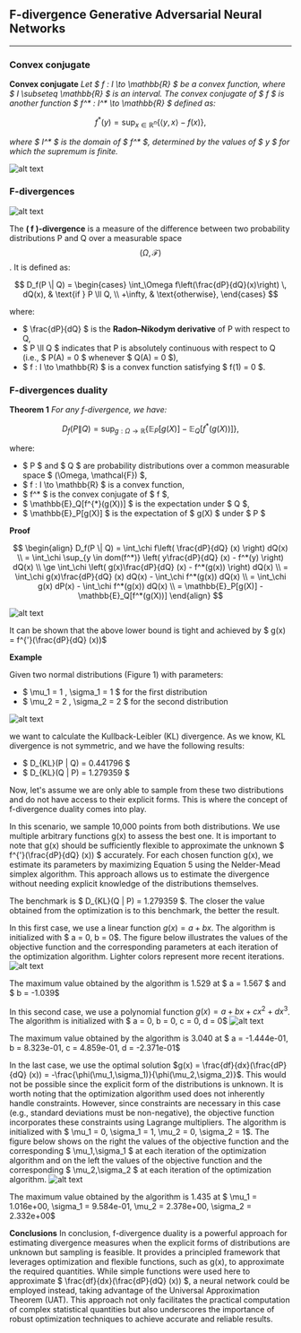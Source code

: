 ## F-divergence Generative Adversarial Neural Networks

---

### Convex conjugate

**Convex conjugate** _Let $ f : I \to \mathbb{R} $ be a convex function, where $ I \subseteq \mathbb{R} $ is an interval. The convex conjugate of $ f $ is another function $ f^* : I^* \to \mathbb{R} $ defined as:_

$$
f^*(y) = \sup_{x \in \mathbb{R}^n} \left\{ \langle y, x \rangle - f(x) \right\},
$$

_where $ I^* $ is the domain of $ f^* $, determined by the values of $ y $ for which the supremum is finite._ 

![alt text](https://github.com/StefanoPenazzi2/StefanoPenazzi2.github.io/blob/main/imgs/convex_conjugate.png?raw=true)

### F-divergences

![alt text](https://github.com/StefanoPenazzi2/StefanoPenazzi2.github.io/blob/main/imgs/2d_dist_comp_gans.png?raw=true)

The **\( f \)-divergence** is a measure of the difference between two probability distributions P and Q over a measurable space $$ (\Omega, \mathcal{F}) $$. It is defined as:

$$
D_f(P \| Q) = 
\begin{cases} 
\int_\Omega f\left(\frac{dP}{dQ}(x)\right) \, dQ(x), & \text{if } P \ll Q, \\ 
+\infty, & \text{otherwise},
\end{cases}
$$

where:

- $ \frac{dP}{dQ} $ is the **Radon–Nikodym derivative** of P with respect to Q,
- $ P \ll Q $ indicates that P is absolutely continuous with respect to Q (i.e., $ P(A) = 0 $ whenever $ Q(A) = 0 $),
- $ f : I \to \mathbb{R} $ is a convex function satisfying $ f(1) = 0 $.

### F-divergences duality

**Theorem 1** _For any f-divergence, we have:_

$$
D_f(P \| Q) = \sup_{g : \Omega \to \mathbb{R}} \left\{ \mathbb{E}_P[g(X)] - \mathbb{E}_Q[f^*(g(X))] \right\},
$$

where:

- $ P $ and $ Q $ are probability distributions over a common measurable space $ (\Omega, \mathcal{F}) $,
- $ f : I \to \mathbb{R} $ is a convex function,
- $ f^* $ is the convex conjugate of $ f $,
- $ \mathbb{E}_Q[f^{*}(g(X))] $ is the expectation under $ Q $, 
- $ \mathbb{E}_P[g(X)] $ is the expectation of $ g(X) $ under $ P $



**Proof**

$$
\begin{align}
D_f(P \| Q) = \int_\chi  f\left( \frac{dP}{dQ} (x) \right) dQ(x) \\
= \int_\chi \sup_{y \in dom(f^*)} \left( y\frac{dP}{dQ} (x) - f^*(y) \right) dQ(x) \\
\ge \int_\chi \left( g(x)\frac{dP}{dQ} (x) - f^*(g(x)) \right) dQ(x) \\
= \int_\chi g(x)\frac{dP}{dQ} (x) dQ(x) - \int_\chi f^*(g(x)) dQ(x) \\
= \int_\chi g(x) dP(x) - \int_\chi f^*(g(x)) dQ(x) \\
= \mathbb{E}_P[g(X)] - \mathbb{E}_Q[f^*(g(X))]
\end{align}
$$

![alt text](https://github.com/StefanoPenazzi2/StefanoPenazzi2.github.io/blob/main/imgs/g_x_no_opt.png?raw=true)

It can be shown that the above lower bound is tight and achieved by $ g(x) =  f^{'}(\frac{dP}{dQ} (x))$

**Example**

Given two normal distributions (Figure 1) with parameters:

- $ \mu_1 = 1 , \sigma_1 = 1 $ for the first distribution
- $ \mu_2 = 2 , \sigma_2 = 2 $ for the second distribution

![alt text](https://github.com/StefanoPenazzi2/StefanoPenazzi2.github.io/blob/main/imgs/1d_dist_comp_gans.png?raw=true)

we want to calculate the Kullback-Leibler (KL) divergence. As we know, KL divergence is not symmetric, and we have the following results:

- $ D_{KL}(P \| Q) = 0.441796 $
- $ D_{KL}(Q \| P) = 1.279359 $

Now, let's assume we are only able to sample from these two distributions and do not have access to their explicit forms.
This is where the concept of f-divergence duality comes into play.

In this scenario, we sample 10,000 points from both distributions. We use multiple arbitrary functions g(x) to assess the best one.
It is important to note that g(x) should be sufficiently flexible to approximate the unknown $ f^{'}(\frac{dP}{dQ} (x)) $ accurately.
For each chosen function g(x), we estimate its parameters by maximizing Equation 5 using the Nelder-Mead simplex algorithm. 
This approach allows us to estimate the divergence without needing explicit knowledge of the distributions themselves.

The benchmark is $ D_{KL}(Q \| P) = 1.279359 $. The closer the value obtained from the optimization is to this benchmark, the better the result.

In this first case, we use a linear function $g(x) = a + bx$. The algorithm is initialized with $ a = 0, b = 0$.
The figure below illustrates the values of the objective function and the corresponding parameters at each iteration of the optimization algorithm.
Lighter colors represent more recent iterations.
![alt text](https://github.com/StefanoPenazzi2/StefanoPenazzi2.github.io/blob/main/imgs/g_x_linear_opt.png?raw=true)

The maximum value obtained by the algorithm is 1.529 at $ a = 1.567 $ and $ b = -1.039$

In this second case, we use a polynomial function $g(x) = a + bx + cx^2 + dx^3$. The algorithm is initialized with $ a = 0, b = 0, c = 0, d = 0$
![alt text](https://github.com/StefanoPenazzi2/StefanoPenazzi2.github.io/blob/main/imgs/g_x_poli3_opt.png?raw=true)

The maximum value obtained by the algorithm is 3.040 at $ a = -1.444e-01,  b = 8.323e-01,  c = 4.859e-01,  d = -2.371e-01$

In the last case, we use the optimal solution $g(x) = \frac{df}{dx}(\frac{dP}{dQ} (x)) = -\frac{\phi(\mu_1,\sigma_1)}{\phi(\mu_2,\sigma_2)}$.
This would not be possible since the explicit form of the distributions is unknown. It is worth noting that the optimization algorithm used does
not inherently handle constraints. However, since constraints are necessary in this case (e.g., standard deviations must be non-negative),
the objective function incorporates these constraints using Lagrange multipliers. 
The algorithm is initialized with $ \mu_1 = 0, \sigma_1 = 1, \mu_2 = 0, \sigma_2 = 1$.
The figure below shows on the right the values of the objective function and the corresponding $ \mu_1,\sigma_1 $ at each iteration of the optimization algorithm and on the left 
the values of the objective function and the corresponding $ \mu_2,\sigma_2 $ at each iteration of the optimization algorithm.
![alt text](https://github.com/StefanoPenazzi2/StefanoPenazzi2.github.io/blob/main/imgs/g_x_deriv_f_x_opt.png?raw=true)

The maximum value obtained by the algorithm is 1.435 at $ \mu_1 = 1.016e+00, \sigma_1 = 9.584e-01, \mu_2 = 2.378e+00, \sigma_2 = 2.332e+00$


**Conclusions**
In conclusion, f-divergence duality is a powerful approach for estimating divergence measures when the explicit forms of distributions
are unknown but sampling is feasible. It provides a principled framework that leverages optimization and flexible functions, such as 
g(x), to approximate the required quantities. While simple functions were used here to approximate $ \frac{df}{dx}(\frac{dP}{dQ} (x)) $, a neural network could be employed instead,
taking advantage of the Universal Approximation Theorem (UAT). This approach not only facilitates the practical computation of complex statistical
quantities but also underscores the importance of robust optimization techniques to achieve accurate and reliable results.